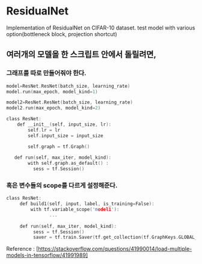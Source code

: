 # ResidualNet
Implementation of ResidualNet on CIFAR-10 dataset. test model with various option(bottleneck block, projection shortcut)

## 여러개의 모델을 한 스크립트 안에서 돌릴려면,

### 그래프를 따로 만들어줘야 한다.
```c
model=ResNet.ResNet(batch_size, learning_rate)
model.run(max_epoch, model_kind=1)

model2=ResNet.ResNet(batch_size, learning_rate)
model2.run(max_epoch, model_kind=2)
```

```c
class ResNet:
    def __init__(self, input_size, lr):
        self.lr = lr
        self.input_size = input_size

        self.graph = tf.Graph()
        
   def run(self, max_iter, model_kind):
        with self.graph.as_default() :
          sess = tf.Session()
```

### 혹은 변수들의 scope를 다르게 설정해준다.
```c
class ResNet:
     def build1(self, input, label, is_training=False):
         with tf.variable_scope('model1'):
                ...
                
     def run(self, max_iter, model_kind):
          sess = tf.Session()
          saver = tf.train.Saver(tf.get_collection(tf.GraphKeys.GLOBAL_VARIABLES), scope='model1')
```
          
Reference : [https://stackoverflow.com/questions/41990014/load-multiple-models-in-tensorflow/41991989]
